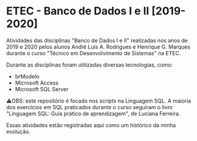 # ETEC - Banco de Dados I e II [2019-2020]
Atividades das disciplinas "Banco de Dados I e II" realizadas nos anos de 2019 e 2020 pelos alunos André Luís A. Rodrigues e Henrique G. Marques durante o curso "Técnico em Desenvolvimento de Sistemas" na ETEC.

Durante as disciplinas foram utilizadas diversas tecnologias, como: 
- brModelo
- Microsoft Access
- Microsoft SQL Server

⚠️OBS: este repositório é focado nos scripts na Linguagem SQL. A maioria dos exercícios em SQL praticados durante o curso seguiram o livro "Linguagem SQL: Guia prático de aprendizagem", de Luciana Ferreira.

Essas atividades estão registradas aqui como um histórico da minha evolução.
